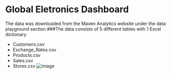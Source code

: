 <h1> Global Eletronics Dashboard </h1>
 
The data was downloaded from the Maven Analytics website under the data playground section
###The data consists of 5 different tables with 1 Excel dictionary
- Customers.csv
- Exchange_Rates.csv
- Products.csv
- Sales.csv
- Stores.csv
![image](https://github.com/user-attachments/assets/0839113e-6181-453e-9a25-d6621da76dd2)
